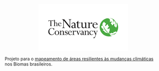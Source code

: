 <p align="center">
   <img src="./TNC_logo.png">
</p>

Projeto para o [mapeamento de áreas resilientes às mudanças climáticas](http://www.nature.ly/TNCResilience) nos Biomas brasileiros.   




